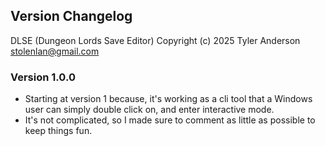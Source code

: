 ## Version Changelog
DLSE (Dungeon Lords Save Editor) 
Copyright (c) 2025 Tyler Anderson <stolenlan@gmail.com>


### Version 1.0.0
+ Starting at version 1 because, it's working as a cli tool that a Windows
  user can simply double click on, and enter interactive mode.
+ It's not complicated, so I made sure to comment as little as possible to keep
  things fun.
